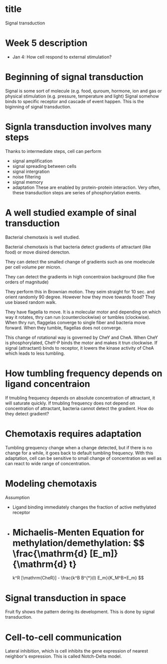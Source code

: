 
# title
Signal transduction

# Week 5 description
- Jan 4: How cell respond to external stimulation?

# Beginning of signal transduction
Signal is some sort of molecule (e.g. food, quroum, hormone, ion and gas or 
physical stimulation (e.g. pressure, temperature and light)
Signal somehow binds to specific receptor and cascade of event happen.
This is the biginning of signal transduction.

# Signla transduction involves many steps
Thanks to intermediate steps, cell can perform
- signal amplification
- signal spreading between cells
- signal intergration
- noise filtering
- signal memory
- adaptation
These are enabled by protein-protein interaction.
Very often, these transduction steps are series of phosphorylation events.

# A well studied example of sinal transduction
Bacterial chemotaxis is well studied.

Bacterial chemotaxis is that bacteria detect gradients of attractant (like food)
or move disired derecton.

They can detect the smalled change of gradients such as one moelecule per cell
volume per micron.

They can detect the gradients in high concentraion background (like five orders of
magnitude)

They perform this in Brownian motion. They seim straight for 10 sec. and orient 
randomly 90 degree. However how they move towards food? They use biased random 
walk.

They have flagella to move. It is a molecular motor and depending on which way
it rotates, thry can run (counterclockwise) or tumbles (clockwise).
When thry run, flaggelas converge to single fiber and bacteria move forward.
When they tumble, flagellas does not converge.

This change of rotational way is governed by CheY and CheA.
When CheY is phosphorylated, CheY-P binds the motor and makes it trun clockwise.
If signal (attractant) binds to receptor, it lowers the kinase activity of CheA 
which leads to less tumbling.

# How tumbling frequency depends on ligand concentraion
If tmubling frequency depends on absolute concentration of attractant, it will
saturate quickly. 
If tmubling frequency does not depend on concentration of attractant, bacteria
cannot detect the gradient.
How do they detect gradient?

# Chemotaxis requires adaptation
Tumbling grequency change when a change detected, but if there is no change for 
a while, it goes back to default tumbling frequency.
With this adaptation, cell can be sensitive to small change of concentration as 
well as can react to wide range of concentration.

# Modeling chemotaxis
Assumption 
- Ligand binding immediately changes the fraction of active methylated receptor
- Michaelis-Menten
Equation for methylation/demethylation:
$$
    \frac{\mathrm{d} [E_m]}{\mathrm{d} t}
    =
    k^R [\mathrm{CheR}] - \frac{k^B B^{*}(l) E_m}{K_M^B+E_m}
$$

# Signal transduction in space
Fruit fly shows the pattern dering its development. This is done by signal 
transduction.

# Cell-to-cell communication
Lateral inhibition, which is cell inhibits the gene expression of nearest 
neighbor's expression.
This is called Notch-Delta model.
